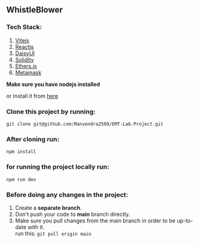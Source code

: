 ## WhistleBlower 

### Tech Stack:

1. [Vitejs](https://vitejs.dev/guide/) <br/>
2. [Reactjs](https://react.dev/) <br/>  
3. [DaisyUI](https://daisyui.com/) <br/>
4. [Solidity](https://docs.soliditylang.org/en/latest/) <br/>
5. [Ethers.js](https://docs.ethers.org/v5/) <br/>
6. [Metamask](https://docs.metamask.io/guide/#why-metamask) <br/>

**Make sure you have nodejs installed** <br/>

or Install it from [here](https://nodejs.org/en/download)

### Clone this project by running:

``` git clone git@github.com:Manvendra2509/EMT-Lab-Project.git ``` <br/>

### After cloning run:

` npm install ` <br/>

### for running the project locally run:

` npm run dev ` <br/>

### Before doing any changes in the project:
1. Create a **separate branch**.
2. Don't push your code to **main** branch directly.
3. Make sure you pull changes from the main branch in order to be up-to-date with it.<br/>
   run this: ```git pull origin main```
